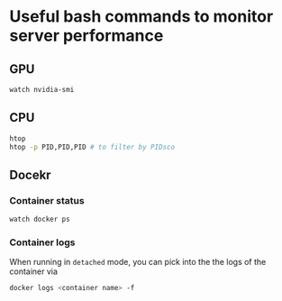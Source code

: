 # Useful bash commands to monitor server performance
## GPU 
```bash
watch nvidia-smi
```

## CPU
```bash
htop
htop -p PID,PID,PID # to filter by PIDsco
```

## Docekr
### Container status
```bash
watch docker ps
```
### Container logs
When running in `detached` mode, you can pick into the the logs of the container via
```bash
docker logs <container name> -f
```